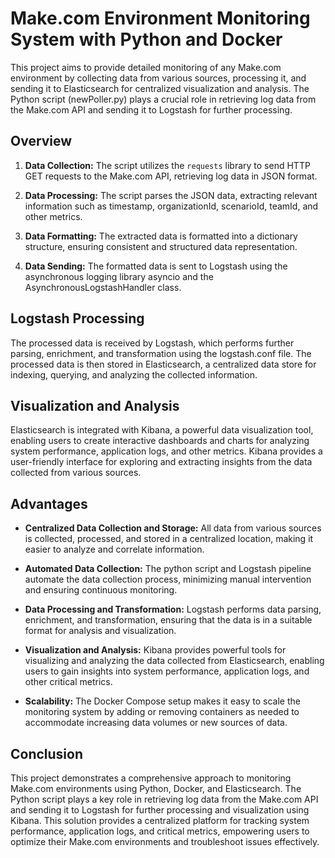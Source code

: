# Make.com Environment Monitoring System with Python and Docker

This project aims to provide detailed monitoring of any Make.com environment by collecting data from various sources, processing it, and sending it to Elasticsearch for centralized visualization and analysis. The Python script (newPoller.py) plays a crucial role in retrieving log data from the Make.com API and sending it to Logstash for further processing.

## Overview

1. **Data Collection:**
   The script utilizes the `requests` library to send HTTP GET requests to the Make.com API, retrieving log data in JSON format.

2. **Data Processing:**
   The script parses the JSON data, extracting relevant information such as timestamp, organizationId, scenarioId, teamId, and other metrics.

3. **Data Formatting:**
   The extracted data is formatted into a dictionary structure, ensuring consistent and structured data representation.

4. **Data Sending:**
   The formatted data is sent to Logstash using the asynchronous logging library asyncio and the AsynchronousLogstashHandler class.

## Logstash Processing

The processed data is received by Logstash, which performs further parsing, enrichment, and transformation using the logstash.conf file. The processed data is then stored in Elasticsearch, a centralized data store for indexing, querying, and analyzing the collected information.

## Visualization and Analysis

Elasticsearch is integrated with Kibana, a powerful data visualization tool, enabling users to create interactive dashboards and charts for analyzing system performance, application logs, and other metrics. Kibana provides a user-friendly interface for exploring and extracting insights from the data collected from various sources.

## Advantages

* **Centralized Data Collection and Storage:** All data from various sources is collected, processed, and stored in a centralized location, making it easier to analyze and correlate information.

* **Automated Data Collection:** The python script and Logstash pipeline automate the data collection process, minimizing manual intervention and ensuring continuous monitoring.

* **Data Processing and Transformation:** Logstash performs data parsing, enrichment, and transformation, ensuring that the data is in a suitable format for analysis and visualization.

* **Visualization and Analysis:** Kibana provides powerful tools for visualizing and analyzing the data collected from Elasticsearch, enabling users to gain insights into system performance, application logs, and other critical metrics.

* **Scalability:** The Docker Compose setup makes it easy to scale the monitoring system by adding or removing containers as needed to accommodate increasing data volumes or new sources of data.

## Conclusion

This project demonstrates a comprehensive approach to monitoring Make.com environments using Python, Docker, and Elasticsearch. The Python script plays a key role in retrieving log data from the Make.com API and sending it to Logstash for further processing and visualization using Kibana. This solution provides a centralized platform for tracking system performance, application logs, and critical metrics, empowering users to optimize their Make.com environments and troubleshoot issues effectively.
